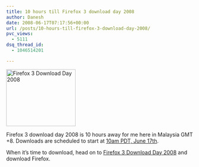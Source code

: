 ```yaml
---
title: 10 hours till Firefox 3 download day 2008
author: Danesh
date: 2008-06-17T07:17:56+00:00
url: /posts/10-hours-till-firefox-3-download-day-2008/
pvc_views:
  - 5111
dsq_thread_id:
  - 1046514201

---
```

[<img loading="lazy" class="alignnone size-medium wp-image-618" title="Firefox 3 Download Day 2008" src="/wp-content/uploads/2008/06/2586455290_12c90be6d5.jpg" alt="Firefox 3 Download Day 2008" width="186" height="153" />][1]

Firefox 3 download day 2008 is 10 hours away for me here in Malaysia GMT +8. Downloads are scheduled to start at [10am PDT, June 17th][2].

When it&#8217;s time to download, head on to [Firefox 3 Download Day 2008][3] and download Firefox.

 [1]: /wp-content/uploads/2008/06/2586455290_12c90be6d5.jpg
 [2]: http://www.timeanddate.com/worldclock/fixedtime.html?month=6&day=17&year=2008&hour=10&min=0&sec=0&p1=224&sort=1
 [3]: http://www.spreadfirefox.com/en-US/worldrecord/